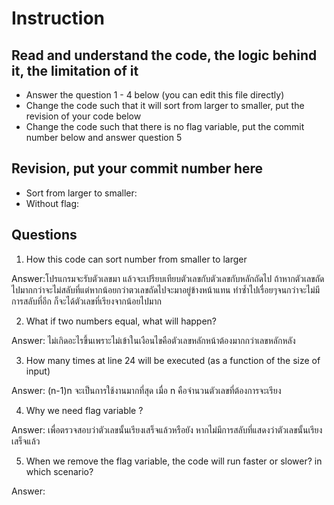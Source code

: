 ﻿# Instruction

## Read and understand the code, the logic behind it, the limitation of it
* Answer the question 1 - 4 below (you can edit this file directly)
* Change the code such that it will sort from larger to smaller, put the revision of your code below
* Change the code such that there is no flag variable, put the commit number below and answer question 5 


## Revision, put your commit number here
* Sort from larger to smaller:
* Without flag:

## Questions
1. How this code can sort number from smaller to larger
 
Answer:โปรแกรมจะรับตัวเลขมา แล้วจะเปรียบเทียบตัวเลขกับตัวเลขกับหลักถัดไป ถ้าหากตัวเลขถัดไปมากกว่าจะไม่สลับที่แต่หากน้อยกว่าตวเลขถัดไปจะมาอยู่ข้างหน้าแทน ทำซ้ำไปเรื่อยๆจนกว่าจะไม่มีการสลับที่อีก ก็จะได้ตัวเลขที่เรียงจากน้อยไปมาก 

2. What if two numbers equal, what will happen? 

Answer: ไม่เกิดอะไรขึ้นเพราะไม่เข้าในเงือนไขคือตัวเลขหลักหน้าต้องมากกว่าเลขหลักหลัง

3. How many times at line 24 will be executed (as a function of the size of input) 

Answer: (n-1)n จะเป็นการใช้งานมากที่สุด เมื่อ n คือจำนวนตัวเลขที่ต้องการจะเรียง

4. Why we need flag variable ? 

Answer: เพื่อตรวจสอบว่าตัวเลขนั้นเรียงเสร็จแล้วหรือยัง หากไม่มีการสลับที่แสดงว่าตัวเลขนั้นเรียงเสร็จแล้ว

5. When we remove the flag variable, the code will run faster or slower? in which scenario? 

Answer: